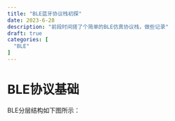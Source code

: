 ```yaml
---
title: "BLE蓝牙协议栈初探"
date: 2023-6-28
description: "前段时间搓了个简单的BLE仿真协议栈，做些记录"
draft: true
categories: [
  "BLE"
]
---
```


# BLE协议基础

BLE分层结构如下图所示：